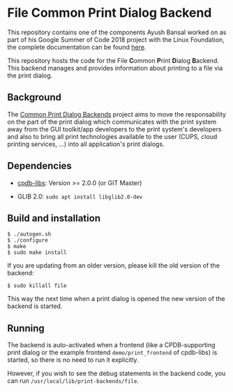 # File Common Print Dialog Backend

This repository contains one of the components Ayush Bansal worked on as part of his Google Summer of Code 2018 project with the Linux Foundation, the complete documentation can be found [here](https://github.com/ayush268/GSoC_2018_Documentation).

This repository hosts the code for the File **C**ommon **P**rint **D**ialog **B**ackend. This backend manages and provides information about printing to a file via the print dialog.

## Background

The [Common Print Dialog Backends](https://openprinting.github.io/achievements/#common-print-dialog-backends) project aims to move the responsability on the part of the print dialog which communicates with the print system away from the GUI toolkit/app developers to the print system's developers and also to bring all print technologies available to the user (CUPS, cloud printing services, ...) into all application's print dialogs.

## Dependencies

- [cpdb-libs](https://github.com/OpenPrinting/cpdb-libs): Version >= 2.0.0 (or GIT Master)

- GLIB 2.0:
`sudo apt install libglib2.0-dev`

## Build and installation

```
$ ./autogen.sh
$ ./configure
$ make
$ sudo make install
```

If you are updating from an older version, please kill the old version of the backend:
```
$ sudo killall file
```
This way the next time when a print dialog is opened the new version of the backend is started.

## Running

The backend is auto-activated when a frontend (like a CPDB-supporting print dialog or the example frontend `demo/print_frontend` of cpdb-libs) is started, so there is no need to run it explicitly.

However, if you wish to see the debug statements in the backend code, you can run `/usr/local/lib/print-backends/file`.
